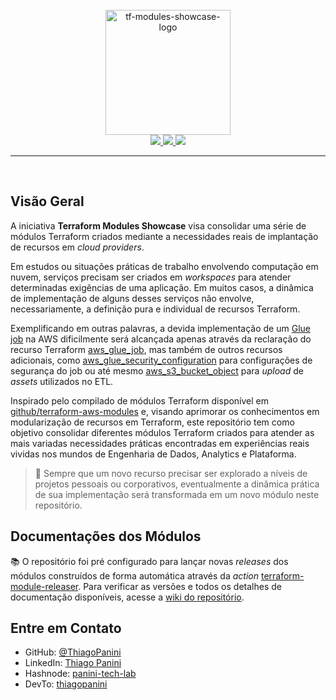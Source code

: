 <div align="center">
    <br><img src="https://github.com/ThiagoPanini/tf-modules-showcase/blob/main/docs/imgs/logo/logo.png?raw=true" width=200 alt="tf-modules-showcase-logo">
</div>

<div align="center">

  <a href="https://www.terraform.io/">
    <img src="https://img.shields.io/badge/terraform-grey?style=for-the-badge&logo=terraform&logoColor=B252D0">
  </a>

  <a href="https://aws.amazon.com/">
    <img src="https://img.shields.io/badge/aws-grey?style=for-the-badge&logo=amazon-web-services&logoColor=B252D0">
  </a>

  <a href="https://github.com/">
    <img src="https://img.shields.io/badge/github-grey?style=for-the-badge&logo=github&logoColor=B252D0">
  </a>
</div>

___

<div align="center">
  <br>
</div>

## Visão Geral

A iniciativa **Terraform Modules Showcase** visa consolidar uma série de módulos Terraform criados mediante a necessidades reais de implantação de recursos em *cloud providers*.

Em estudos ou situações práticas de trabalho envolvendo computação em nuvem, serviços precisam ser criados em *workspaces* para atender determinadas exigências de uma aplicação. Em muitos casos, a dinâmica de implementação de alguns desses serviços não envolve, necessariamente, a definição pura e individual de recursos Terraform.

Exemplificando em outras palavras, a devida implementação de um [Glue job](https://docs.aws.amazon.com/pt_br/glue/latest/dg/what-is-glue.html) na AWS dificilmente será alcançada apenas através da reclaração do recurso Terraform [aws_glue_job](https://registry.terraform.io/providers/hashicorp/aws/2.70.1/docs/resources/glue_job), mas também de outros recursos adicionais, como [aws_glue_security_configuration](https://registry.terraform.io/providers/hashicorp/aws/latest/docs/resources/glue_security_configuration) para configurações de segurança do job ou até mesmo [aws_s3_bucket_object](https://registry.terraform.io/providers/hashicorp/aws/latest/docs/resources/s3_bucket_object) para *upload* de *assets* utilizados no ETL.

Inspirado pelo compilado de módulos Terraform disponível em [github/terraform-aws-modules](https://github.com/terraform-aws-modules) e, visando aprimorar os conhecimentos em modularização de recursos em Terraform, este repositório tem como objetivo consolidar diferentes módulos Terraform criados para atender as mais variadas necessidades práticas encontradas em experiências reais vividas nos mundos de Engenharia de Dados, Analytics e Plataforma.

> 🚀 Sempre que um novo recurso precisar ser explorado a níveis de projetos pessoais ou corporativos, eventualmente a dinâmica prática de sua implementação será transformada em um novo módulo neste repositório.

## Documentações dos Módulos

📚 O repositório foi pré configurado para lançar novas *releases* dos módulos construídos de forma automática através da *action* [terraform-module-releaser](https://github.com/techpivot/terraform-module-releaser). Para verificar as versões e todos os detalhes de documentação disponíveis, acesse a [wiki do repositório](https://github.com/ThiagoPanini/tf-modules-showcase/wiki).

## Entre em Contato

- GitHub: [@ThiagoPanini](https://github.com/ThiagoPanini)
- LinkedIn: [Thiago Panini](https://www.linkedin.com/in/thiago-panini/)
- Hashnode: [panini-tech-lab](https://panini.hashnode.dev/)
- DevTo: [thiagopanini](https://dev.to/thiagopanini)